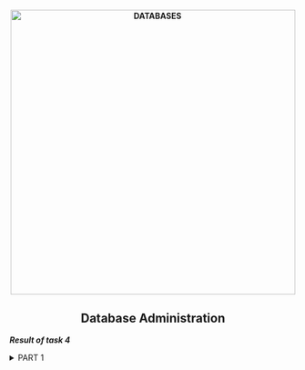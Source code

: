 <h4 align="center"> 
  <img alt="DATABASES" src="https://download.pingcap.com/images/blog/choosing-right-database-for-your-applications.png" width="500"> 
</h4>
<h2 align="center"> Database Administration </h2>

***Result of task 4*** <br>

<details><summary>PART 1</summary><br>
1. [<a href="https://www.mysql.com/downloads/">Download</a>] MySQL server for your OS on VM.<br>
2. [<a href="https://www.digitalocean.com/community/tutorials/how-to-install-mysql-on-ubuntu-20-04-ru">Install</a>] MySQL server on VM (Ubuntu 20.04).

  <img alt="" src="https://github.com/zinchenko-ihor/DevOps_online_Kyiv_2021Q4/blob/master/m4/Task4.1/IMG/install%20mysql_server.png"> <br>
